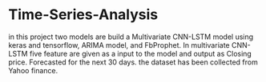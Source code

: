 # Time-Series-Analysis
in this project two models are build a Multivariate CNN-LSTM model using keras and tensorflow, ARIMA model, and FbProphet. In multivariate  CNN-LSTM five feature are given as a input to the model and output as Closing price. Forecasted for the next 30 days. the dataset has been collected from Yahoo finance.
